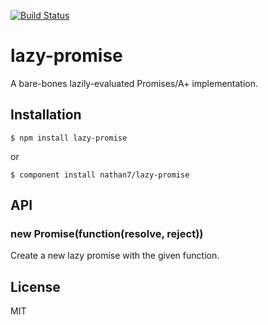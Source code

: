 [![Build Status](https://travis-ci.org/nathan7/lazy-promise.png?branch=master)](https://travis-ci.org/nathan7/lazy-promise)

# lazy-promise

  A bare-bones lazily-evaluated Promises/A+ implementation.

## Installation

    $ npm install lazy-promise

  or

    $ component install nathan7/lazy-promise

## API

### new Promise(function(resolve, reject))

  Create a new lazy promise with the given function.

## License

  MIT


